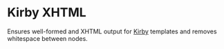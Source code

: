 # Kirby XHTML

Ensures well-formed and XHTML output for [Kirby][1] templates and removes whitespace between nodes.

[1]: https://getkirby.com
